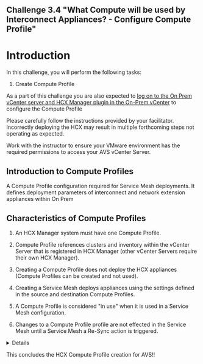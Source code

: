 Challenge 3.4
"What Compute will be used by Interconnect Appliances? - Configure Compute Profile"
---

# Introduction

In this challenge, you will perform the following tasks:

1.	Create Compute Profile

As a part of this challenge you are also expected to <u>log on to the On Prem vCenter server and HCX Manager plugin in the On-Prem vCenter</u> to configure the Compute Profile

Please carefully follow the instructions provided by your facilitator. Incorrectly deploying the HCX may result in multiple forthcoming steps not operating as expected.

Work with the instructor to ensure your VMware environment has the required permissions to access your AVS vCenter Server.

## Introduction to Compute Profiles

A Compute Profile configuration required for Service Mesh deployments. It defines deployment parameters of interconnect and network extension appliances within On Prem

## Characteristics of Compute Profiles

1. An HCX Manager system must have one Compute Profile.

2. Compute Profile references clusters and inventory within the vCenter Server that is registered in HCX Manager (other vCenter Servers require their own HCX Manager).

3. Creating a Compute Profile does not deploy the HCX appliances (Compute Profiles can be created and not used).

4. Creating a Service Mesh deploys appliances using the settings defined in the source and destination Compute Profiles.

5. A Compute Profile is considered "in use" when it is used in a Service Mesh configuration.

6. Changes to a Compute Profile profile are not effected in the Service Mesh until a Service Mesh a Re-Sync action is triggered.

<details>

## Create a Compute Profle

1.	Under Infrastructure, select Interconnect > Compute Profiles > Create Compute Profile.

![](/Images/HCX/HCX_image21.png)

5.	Enter a name for the profile and select Continue.

![](/Images/HCX/HCX_image22.png)

6.	Select the services to enable, such as migration, network extension, or disaster recovery, and uncheck the WAN Optimization, SRM and OS Assisted Migration and then select Continue.

![](/Images/HCX/HCX_image23.png)

### Note 
Generally the type of services greyed out will depend on the type of HCX licensing type used.  

7.	When you see the clusters in your on-premises datacenter, select Continue.

8.	From Select Datastore, select the datastore storage resource for deploying the VMware HCX Interconnect appliances. Then select Continue.

![](/Images/HCX/HCX_ComputeCluster001.PNG)

9.	From Select Management Network Profile, select the management network profile that you created in previous steps. Then select Continue.

![](/Images/HCX/HCX_ComputeCluster002.PNG)

10.	From Select Uplink Network Profile, select the uplink network profile you created in the previous procedure. Then select Continue.

![](/Images/HCX/HCX_image27.png)

11.	From Select vMotion Network Profile, select the vMotion network profile that you created in prior steps. Then select Continue.

![](/Images/HCX/HCX_image28.png)

12.	From Select vSphere Replication Network Profile, select the replication network profile that you created in prior steps. Then select Continue.

![](/Images/HCX/HCX_image29.png)

13.	From Select Distributed Switches for Network Extensions, select the switches that contain the virtual machines to be migrated to Azure VMware Solution on a layer-2 extended network. Then select Continue.

![](/Images/HCX/HCX_image30.png)

14.	Review the connection rules and select Continue.

![](/Images/HCX/HCX_image31.png)

15.	Select Finish to create the compute profile.

![](/Images/HCX/HCX_image32.png)
 
16.	One the On Prem Compute profile has been created the Compute profile will be listed as below

![](/Images/HCX/HCX_image33.png)

</details>

This concludes the HCX Compute Profile creation for AVS!!


